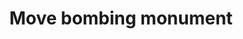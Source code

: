 ---
pid: ch573
title: Move bombing monument
location_transcription: 
coordinates: "[-75.162942419984, 39.952286606904]"
zipcode: 
gen_neighborhood: 
neighborhood: 
outside_phl: 
age: 
age_range: 
instagram: 
image_file_name: ch_573.jpg
proposal_transcription: Honor the lives lost and the wrong the actions of the city.
topic: History,MOVE,Social Justice,Violence
topic_summary: 0, 0, 0, 0, 0
type: Other No Form
keywords_other: 
credit: 
image_labels: 
twitter: 
facebook: 
permalink: "/monuments/ch573/"
layout: item-page
---